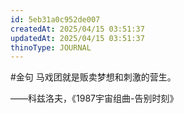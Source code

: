 ```yaml
---
id: 5eb31a0c952de007
createdAt: 2025/04/15 03:51:37
updatedAt: 2025/04/15 03:51:37
thinoType: JOURNAL
---
```

#金句 马戏团就是贩卖梦想和刺激的营生。

——科兹洛夫，《1987宇宙组曲-告别时刻》